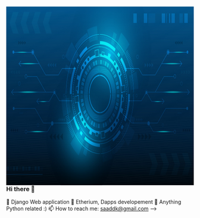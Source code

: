 
<a href="url"><img src="/vecteezy_technology-background-and-line-diagram-blue_6699636.jpg" align="left" height="480" width="4008" ></a>

### Hi there 👋


🔭 Django Web application
🌱 Etherium, Dapps developement
💬 Anything Python related :)
📫 How to reach me: saaddk@gmail.com
-->
